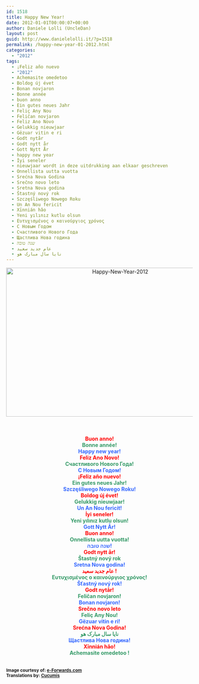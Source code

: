 ```yaml
---
id: 1518
title: Happy New Year!
date: 2012-01-01T00:00:07+00:00
author: Daniele Lolli (UncleDan)
layout: post
guid: http://www.danielelolli.it/?p=1518
permalink: /happy-new-year-01-2012.html
categories:
  - "2012"
tags:
  - ¡Feliz año nuevo
  - "2012"
  - Achemasite omedetoo
  - Boldog új évet
  - Bonan novjaron
  - Bonne année
  - buon anno
  - Ein gutes neues Jahr
  - Feliç Any Nou
  - Feliĉan novjaron
  - Feliz Ano Novo
  - Gelukkig nieuwjaar
  - Gëzuar vitin e ri
  - Godt nytår
  - Godt nytt år
  - Gott Nytt År
  - happy new year
  - İyi seneler
  - nieuwjaar wordt in deze uitdrukking aan elkaar geschreven
  - Onnellista uutta vuotta
  - Srećna Nova Godina
  - Srečno novo leto
  - Sretna Nova godina
  - Štastný nový rok
  - Szczęśliwego Nowego Roku
  - Un An Nou fericit
  - Xīnnián hǎo
  - Yeni yılınız kutlu olsun
  - Ευτυχισμένος ο καινούργιος χρόνος
  - С Новым Годом
  - Счастливого Нового Года
  - Щастлива Нова година
  - שנה טובה
  - عام جديد سعيد
  - نايا سال مبارک هو
---
```

<p style="text-align: center;">
  <img class="alignnone aligncenter" title="Happy New Year 2012!" src="http://www.danielelolli.it/wp-content/uploads/2012/01/HAPPY-NEW-YEAR-2012-BEAUTIFUL-600px.jpeg" alt="Happy-New-Year-2012" width="600" height="402" />
</p>

&nbsp;

<h4 style="text-align: center;">
  <strong><span style="color: #ff0000;">Buon anno!</span></strong><br /> <strong> <span style="color: #339966;">Bonne année!</span></strong><br /> <strong> <span style="color: #3366ff;">Happy new year!</span></strong><br /> <strong> <span style="color: #ff0000;">Feliz Ano Novo!</span></strong><br /> <strong> <span style="color: #339966;">Счастливого Нового Года!</span></strong><br /> <strong> <span style="color: #3366ff;">С Новым Годом!</span></strong><br /> <strong> <span style="color: #ff0000;">¡Feliz año nuevo!</span></strong><br /> <strong> <span style="color: #339966;">Ein gutes neues Jahr!</span></strong><br /> <strong> <span style="color: #3366ff;">Szczęśliwego Nowego Roku!</span></strong><br /> <strong> <span style="color: #ff0000;">Boldog új évet!</span></strong><br /> <strong> <span style="color: #339966;">Gelukkig nieuwjaar!</span></strong><br /> <strong> <span style="color: #3366ff;">Un An Nou fericit!</span></strong><br /> <strong> <span style="color: #ff0000;">İyi seneler!</span></strong><br /> <strong> <span style="color: #339966;">Yeni yılınız kutlu olsun!</span></strong><br /> <strong> <span style="color: #3366ff;">Gott Nytt År!</span></strong><br /> <strong> <span style="color: #ff0000;">Buon anno!</span></strong><br /> <strong> <span style="color: #339966;">Onnellista uutta vuotta!</span></strong><br /> <strong> <span style="color: #3366ff;">שנה טובה!</span></strong><br /> <strong> <span style="color: #ff0000;">Godt nytt år!</span></strong><br /> <strong> <span style="color: #339966;">Štastný nový rok</span></strong><br /> <strong> <span style="color: #3366ff;">Sretna Nova godina!</span></strong><br /> <strong> <span style="color: #ff0000;">عام جديد سعيد !</span></strong><br /> <strong> <span style="color: #339966;">Ευτυχισμένος ο καινούργιος χρόνος!</span></strong><br /> <strong> <span style="color: #3366ff;">Šťastný nový rok!</span></strong><br /> <strong> <span style="color: #ff0000;">Godt nytår!</span></strong><br /> <strong> <span style="color: #339966;">Feliĉan novjaron!</span></strong><br /> <strong> <span style="color: #3366ff;">Bonan novjaron!</span></strong><br /> <strong> <span style="color: #ff0000;">Srečno novo leto</span></strong><br /> <strong> <span style="color: #339966;">Feliç Any Nou!</span></strong><br /> <strong> <span style="color: #3366ff;">Gëzuar vitin e ri!</span></strong><br /> <strong> <span style="color: #ff0000;">Srećna Nova Godina!</span></strong><br /> <strong> <span style="color: #339966;">نايا سال مبارک هو</span></strong><br /> <strong> <span style="color: #3366ff;">Щастлива Нова година!</span></strong><br /> <strong> <span style="color: #ff0000;">Xīnnián hǎo!</span></strong><br /> <strong> <span style="color: #339966;">Achemasite omedetoo !</span></strong>
</h4>

**<small></small><small><br /> Image courtesy of: <a title="e-Forwards.com" href="http://www.e-forwards.com/2011/09/775/" target="_blank">e-Forwards.com</a><br /> Translations by: <a title="Cucumis" href="http://www.cucumis.org/progetto_14_p/p_sv_59_5.html" target="_blank">Cucumis</a><br /> </small>**